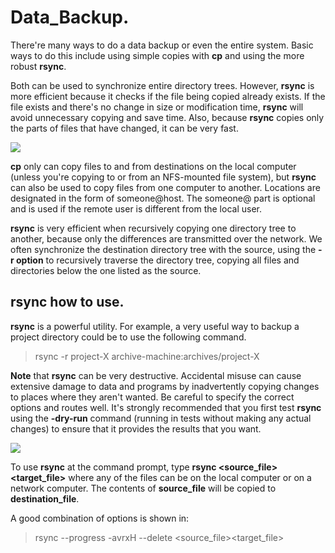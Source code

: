 # Data_Backup.

There're many ways to do a data backup or even the entire system. Basic ways to do this include using simple
copies with **cp** and using the more robust **rsync**.

Both can be used to synchronize entire directory trees. However, **rsync** is more efficient because it checks if
the file being copied already exists. If the file exists and there's no change in size or modification time,
**rsync** will avoid unnecessary copying and save time. Also, because **rsync** copies only the parts of files that
have changed, it can be very fast.

![](/home/josemacevo/Documents/Development/linux_course/course_images/backup.jpg)

**cp** only can copy files to and from destinations on the local computer (unless you're copying to or from an NFS-mounted
file system), but **rsync** can also be used to copy files from one computer to another. Locations are designated in the
form of someone@host. The someone@ part is optional and is used if the remote user is different from the local user.

**rsync** is very efficient when recursively copying one directory tree to another, because only the differences are transmitted
over the network. We often synchronize the destination directory tree with the source, using the **-r option** to recursively
traverse the directory tree, copying all files and directories below the one listed as the source.

## rsync how to use.

**rsync** is a powerful utility. For example, a very useful way to backup a project directory could be to use the following command.

> rsync -r project-X archive-machine:archives/project-X

**Note** that **rsync** can be very destructive. Accidental misuse can cause extensive damage to data and programs by inadvertently
copying changes to places where they aren't wanted. Be careful to specify the correct options and routes well. It's strongly
recommended that you first test **rsync** using the **-dry-run** command (running in tests without making any actual changes) to
ensure that it provides the results that you want.

![](/home/josemacevo/Documents/Development/linux_course/course_images/keycap.jpg)

To use **rsync** at the command prompt, type **rsync <source_file><target_file>** where any of the files can be on the
local computer or on a network computer. The contents of **source_file** will be copied to **destination_file**.

A good combination of options is shown in:

> rsync --progress -avrxH --delete <source_file><target_file>


